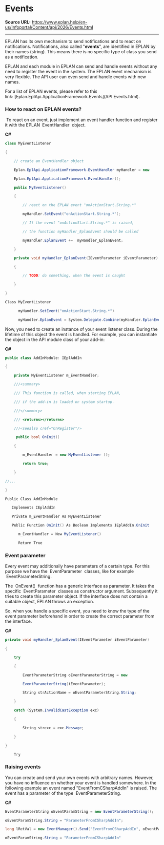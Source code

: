 # Events

**Source URL:** https://www.eplan.help/en-us/Infoportal/Content/api/2026/Events.html

---

EPLAN has its own mechanism to send notifications and to react on notifications. Notifications, also called "**events**", are identified in EPLAN by their names (string). This means there is no specific type of class you send as a notification.

EPLAN and each module in EPLAN can send and handle events without any need to register the event in the system. The EPLAN event mechanism is very flexible. The API user can even send and handle events with new names.

For a list of EPLAN events, please refer to this link: [Eplan.EplApi.ApplicationFramework.Events](API Events.html).

### How to react on EPLAN events?

 To react on an event, just implement an event handler function and register it with the EPLAN  EventHandler  object.

**C#**
```csharp
class MyEventListener

{

    // create an EventHandler object

    Eplan.EplApi.ApplicationFramework.EventHandler myHandler = new

    Eplan.EplApi.ApplicationFramework.EventHandler();

    public MyEventListener()

    {

        // react on the EPLAN event "onActionStart.String.*"

        myHandler.SetEvent("onActionStart.String.*");

        // If the event "onActionStart.String.*" is raised,

        // the function myHandler_EplanEvent should be called

        myHandler.EplanEvent +=  myHandler_EplanEvent;

    }

    private void myHandler_EplanEvent(IEventParameter iEventParameter)

    {

        // TODO: do something, when the event is caught

    }

}

Class MyEventListener

      myHandler.SetEvent("onActionStart.String.*")

      myHandler.EplanEvent = System.Delegate.Combine(myHandler.EplanEvent, oEvent)
```

Now, you need to create an instance of your event listener class. During the lifetime of this object the event is handled. For example, you can instantiate the object in the API module class of your add-in:

**C#**
```csharp
public class AddInModule: IEplAddIn

{

    private MyEventListener m_EventHandler;

    ///<summary>

    /// This function is called, when starting EPLAN,

    /// if the add-in is loaded on system startup.

    ///</summary>

    /// <returns></returns>

    ///<seealso cref="OnRegister"/>

     public bool OnInit()

    {

        m_EventHandler = new MyEventListener ();

        return true;

    }

//...

}

Public Class AddInModule

   Implements IEplAddIn

   Private m_EventHandler As MyEventListener

   Public Function OnInit() As Boolean Implements IEplAddIn.OnInit

      m_EventHandler = New MyEventListener()

      Return True
```

### Event parameter

Every event may additionally have parameters of a certain type. For this purpose we have the  EventParameter  classes, like for example  EventParameterString.

The  OnEvent()  function has a generic interface as parameter. It takes the specific  EventParameter  classes as constructor argument. Subsequently it tries to create this parameter object. If the interface does not contain a suitable object, EPLAN throws an exception.

So, when you handle a specific event, you need to know the type of the event parameter beforehand in order to create the correct parameter from the interface.

**C#**
```csharp
private void myHandler_EplanEvent(IEventParameter iEventParameter)

{

    try

    { 

        EventParameterString oEventParameterString = new

        EventParameterString(iEventParameter);

        String strActionName = oEventParameterString.String;

    }

    catch (System.InvalidCastException exc)

    {

        String strexc = exc.Message;

    }

}

    Try
```

### Raising events

You can create and send your own events with arbitrary names. However, you have no influence on whether your event is handled somewhere. In the following example an event named "EventFromCSharpAddIn" is raised. The event has a parameter of the type  EventParameterString.

**C#**
```csharp
EventParameterString oEventParamString = new EventParameterString();

oEventParamString.String = "ParameterFromCSharpAddIn";

long lRetVal = new EventManager().Send("EventFromCSharpAddIn", oEventParamString);

oEventParamString.String = "ParameterFromCSharpAddIn"
```